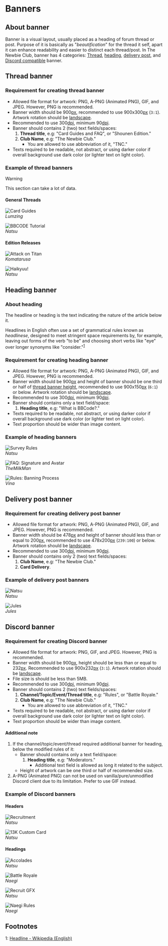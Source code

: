 # Banners

## About banner

Banner is a visual layout, usually placed as a heading of forum thread or post. Purpose of it is
basically as "*beautification*" for the thread it self, apart it can enhance readability and easier
to distinct each thread/post. In The Newbie Club, banner has 4 categories: [Thread](#thread-banner),
[heading](#heading-banner), [delivery post](#delivery-post-banner), and
[Discord compatible](#discord-banner) banner.

## Thread banner

### Requirement for creating thread banner

* Allowed file format for artwork: PNG, A-PNG (Animated PNG), GIF, and JPEG. However,
  PNG is recommended.
* Banner width should be 900[px], recommended to use 900x300[px] (`3:1`). Artwork rotation should be
  [landscape].
* Recommended to use 300[dpi], minimum 90[dpi].
* Banner should contains 2 (two) text fields/spaces:
  1. **Thread title**, e.g: "Card Guides and FAQ", or "Shounen Edition."
  2. **Club Name**, e.g: "The Newbie Club."
     * You are allowed to use abbreviation of it, "TNC."
* Texts required to be readable, not abstract, or using darker color if overall background use dark
  color (or lighter text on light color).

### Example of thread banners

> [!WARNING]
> This section can take a lot of data.

#### General Threads

![Card Guides](../src/threadBanner/cardGuidesandFaq.png)
<br/>*Lumzing*

![BBCODE Tutorial](../src/threadBanner/bbCodeTutorialBanner.png)
<br/>*Natsu*

#### Edition Releases

![Attack on Titan](../src/threadBanner/attackOnTitanEdition.png)
<br/>*Komatarusa*

![Haikyuu!](../src/threadBanner/haikyuuEdition.gif)
<br/>*Natsu*

## Heading banner

### About heading

The headline or heading is the text indicating the nature of the article below it.

<!--It is sometimes termed a news hed, a deliberate misspelling that dates from production flow
during hot type days, to notify the composing room that a written note from an editor concerned
a headline and should not be set in type.-->

Headlines in English often use a set of grammatical rules known as *headlinese*, designed to meet
stringent space requirements by, for example, leaving out forms of the verb "to be" and choosing
short verbs like "eye" over longer synonyms like "consider."<sup>[1](#fn1)</sup>

### Requirement for creating heading banner

* Allowed file format for artwork: PNG, A-PNG (Animated PNG), GIF, and JPEG. However, PNG is
  recommended.
* Banner width should be 900[px] and height of banner should be one third or half of
  [thread banner height](#requirement-for-creating-thread-banner), recommended to use 900x150[px]
  (`6:1`) or below. Artwork rotation should be [landscape].
* Recommended to use 300[dpi], minimum 90[dpi].
* Banner should contains only a text field/space:
  1. **Heading title**, e.g: "What is BBCode?."
* Texts required to be readable, not abstract, or using darker color if overall background use dark
  color (or lighter text on light color).
* Text proportion should be wider than image content.

### Example of heading banners

![Survey Rules](../src/headingBanner/surveyRules.png)
<br/>*Natsu*

![FAQ: Signature and Avatar](../src/headingBanner/faqSigAndAvatars.png)
<br/>*TheMilkMan*

![Rules: Banning Process](../src/headingBanner/rulesBanProcess.png)
<br/>*Vina*

## Delivery post banner

### Requirement for creating delivery post banner

* Allowed file format for artwork: PNG, A-PNG (Animated PNG), GIF, and JPEG. However, PNG is
  recommended.
* Banner width should be 478[px] and height of banner should less than or equal to 200[px],
  recommended to use 478x200[px] (`239:100`) or below. Artwork rotation should be [landscape].
* Recommended to use 300[dpi], minimum 90[dpi].
* Banner should contains only 2 (two) text fields/spaces:
  1. **Club Name**, e.g: "The Newbie Club."
  2. **Card Delivery**.

### Example of delivery post banners

![Natsu](../src/deliveryBanner/Natsu.png)
<br/>*Natsu*

![Jules](../src/deliveryBanner/Jules.png)
<br/>*Jules*

## Discord banner

### Requirement for creating Discord banner

* Allowed file format for artwork: PNG, GIF, and JPEG. However, PNG is recommended.
* Banner width should be 900[px], height should be less than or equal to 232[px]. Recommended to use
  900x232[px] (`3:1`). Artwork rotation should be [landscape].
* File size is should be less than 5MB.
* Recommended to use 300[dpi], minimum 90[dpi].
* Banner should contains 2 (two) text fields/spaces:
  1. **Channel/Topic/Event/Thread title**, e.g: "Rules", or "Battle Royale."
  2. **Club Name**, e.g: "The Newbie Club."
     * You are allowed to use abbreviation of it, "TNC."
* Texts required to be readable, not abstract, or using darker color if overall background use dark
  color (or lighter text on light color).
* Text proportion should be wider than image content.

#### Additional note

1. If the channel/topic/event/thread required additional banner for heading, below the modified
   rules of it:
   * Banner should contains only a text field/space:
     1. **Heading title**, e.g: "Moderators."
        * Additional text field is allowed as long it related to the subject.
   * Height of artwork can be one third or half of recommended size.
2. A-PNG (Animated PNG) can not be used on vanilla/pure/unmodified Discord client due to its
   limitation. Prefer to use GIF instead.

### Example of Discord banners

#### Headers

![Recruitment](../src/discordBanner/NatsuRecruitment.png)
<br/>*Natsu*

![13K Custom Card](../src/discordBanner/Natsu13K.png)
<br/>*Natsu*

#### Headings

![Accolades](../src/discordBanner/Natsu13KAccolades.png)
<br/>*Natsu*

![Battle Royale](../src/discordBanner/NaegiBattleRoyale.png)
<br/>*Naegi*

![Recruit GFX](../src/discordBanner/NatsuRecruitGFX.png)
<br/>*Natsu*

![Naegi Rules](../src/discordBanner/NaegiRules.png)
<br/>*Naegi*

## Footnotes

<div class="footnote">
  <p>
    <a id="fn1">1</a>:
    <a href="https://en.wikipedia.org/wiki/Headline">Headline - Wikipedia (English)
      <i class="fas fa-external-link-square-alt"></i>
    </a>
  </p>
</div>

<!--HYPERLINKS-->
[dpi]: glosarium.md#dots-per-inch-dpi
[landscape]: glosarium.md#landscape
[portrait]: glosarium.md#portrait
[px]: glosarium.md#pixel
[ratio]: glosarium.md#aspect-ratio